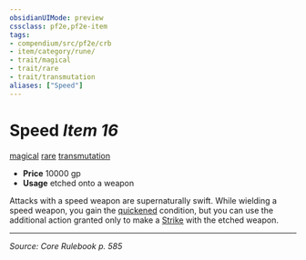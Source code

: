 ```yaml
---
obsidianUIMode: preview
cssclass: pf2e,pf2e-item
tags:
- compendium/src/pf2e/crb
- item/category/rune/
- trait/magical
- trait/rare
- trait/transmutation
aliases: ["Speed"]
---
```

# Speed *Item 16*  
[magical](magical.md "Magical Item Trait")  [rare](rare.md "Rare Rarity Trait")  [transmutation](transmutation.md "Transmutation School Trait")  

- **Price** 10000 gp
- **Usage** etched onto a weapon

Attacks with a speed weapon are supernaturally swift. While wielding a speed weapon, you gain the [quickened](conditions.md#Quickened) condition, but you can use the additional action granted only to make a [Strike](strike.md) with the etched weapon.


---
*Source: Core Rulebook p. 585*